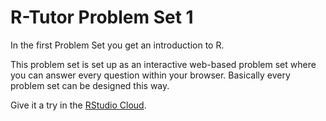 # R-Tutor Problem Set 1

In the first Problem Set you get an introduction to R.

This problem set is set up as an interactive web-based problem set where you can answer every question within your browser.
Basically every problem set can be designed this way.

Give it a try in the [RStudio Cloud](https://rstudio.cloud/project/1067600).
